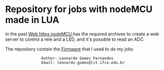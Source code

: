 # Repository for jobs with nodeMCU made in LUA

In the past <a href="https://github.com/leonardo252/nodeMCU/tree/master/web%20https%20nodeMCU"> Web https nodeMCU </a> has the required archives to create a web server to control a rele and a LED, and it's possible to read an ADC

The repository contain the <a href="https://github.com/leonardo252/nodeMCU/tree/master/firmware"> Firmware</a> that I used to do my jobs

                    Author: Leonardo Gomes Fernandes 
                    Email: leonardo.gomes@lit.ifce.edu.br 
